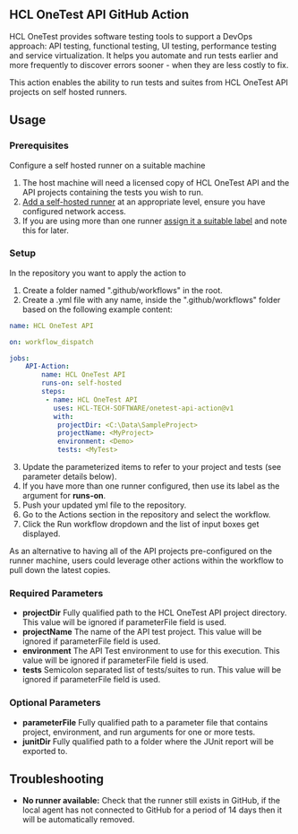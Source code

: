 ## HCL OneTest API GitHub Action
HCL OneTest provides software testing tools to support a DevOps approach: API testing, functional testing, UI testing, performance testing and service virtualization. It helps you automate and run tests earlier and more frequently to discover errors sooner - when they are less costly to fix.

This action enables the ability to run tests and suites from HCL OneTest API projects on self hosted runners.

## Usage

### Prerequisites

Configure a self hosted runner on a suitable machine
1. The host machine will need a licensed copy of HCL OneTest API and the API projects containing the tests you wish to run.
2. [Add a self-hosted runner](https://docs.github.com/en/actions/hosting-your-own-runners/adding-self-hosted-runners) at an appropriate level, ensure you have configured network access.
3. If you are using more than one runner [assign it a suitable label](https://docs.github.com/en/actions/hosting-your-own-runners/using-labels-with-self-hosted-runners) and note this for later.

### Setup
In the repository you want to apply the action to
1. Create a folder named ".github/workflows" in the root.
2. Create a .yml file with any name, inside the ".github/workflows" folder based on the following example content:

```yaml
name: HCL OneTest API

on: workflow_dispatch

jobs:
    API-Action:
        name: HCL OneTest API
        runs-on: self-hosted
        steps:
         - name: HCL OneTest API
           uses: HCL-TECH-SOFTWARE/onetest-api-action@v1
           with:
            projectDir: <C:\Data\SampleProject>
            projectName: <MyProject>
            environment: <Demo>
            tests: <MyTest>      
```

3. Update the parameterized items to refer to your project and tests (see parameter details below).
4. If you have more than one runner configured, then use its label as the argument for **runs-on**.
5. Push your updated yml file to the repository.
6. Go to the Actions section in the repository and select the workflow.
7. Click the Run workflow dropdown and the list of input boxes get displayed.

As an alternative to having all of the API projects pre-configured on the runner machine, users could leverage other actions within the workflow to pull down the latest copies. 

### Required Parameters
- **projectDir** Fully qualified path to the HCL OneTest API project directory. This value will be ignored if parameterFile field is used.
- **projectName** The name of the API test project. This value will be ignored if parameterFile field is used.
- **environment** The API Test environment to use for this execution. This value will be ignored if parameterFile field is used.
- **tests** Semicolon separated list of tests/suites to run. This value will be ignored if parameterFile field is used.

### Optional Parameters
- **parameterFile** Fully qualified path to a parameter file that contains project, environment, and run arguments for one or more tests.
- **junitDir** Fully qualified path to a folder where the JUnit report will be exported to.

## Troubleshooting
- **No runner available:** Check that the runner still exists in GitHub, if the local agent has not connected to GitHub for a period of 14 days then it will be automatically removed.